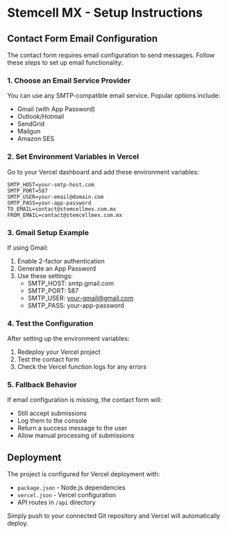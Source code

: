 # Stemcell MX - Setup Instructions

## Contact Form Email Configuration

The contact form requires email configuration to send messages. Follow these steps to set up email functionality:

### 1. Choose an Email Service Provider

You can use any SMTP-compatible email service. Popular options include:
- Gmail (with App Password)
- Outlook/Hotmail
- SendGrid
- Mailgun
- Amazon SES

### 2. Set Environment Variables in Vercel

Go to your Vercel dashboard and add these environment variables:

```
SMTP_HOST=your-smtp-host.com
SMTP_PORT=587
SMTP_USER=your-email@domain.com
SMTP_PASS=your-app-password
TO_EMAIL=contact@stemcellmex.com.mx
FROM_EMAIL=contact@stemcellmex.com.mx
```

### 3. Gmail Setup Example

If using Gmail:
1. Enable 2-factor authentication
2. Generate an App Password
3. Use these settings:
   - SMTP_HOST: smtp.gmail.com
   - SMTP_PORT: 587
   - SMTP_USER: your-gmail@gmail.com
   - SMTP_PASS: your-app-password

### 4. Test the Configuration

After setting up the environment variables:
1. Redeploy your Vercel project
2. Test the contact form
3. Check the Vercel function logs for any errors

### 5. Fallback Behavior

If email configuration is missing, the contact form will:
- Still accept submissions
- Log them to the console
- Return a success message to the user
- Allow manual processing of submissions

## Deployment

The project is configured for Vercel deployment with:
- `package.json` - Node.js dependencies
- `vercel.json` - Vercel configuration
- API routes in `/api` directory

Simply push to your connected Git repository and Vercel will automatically deploy.

